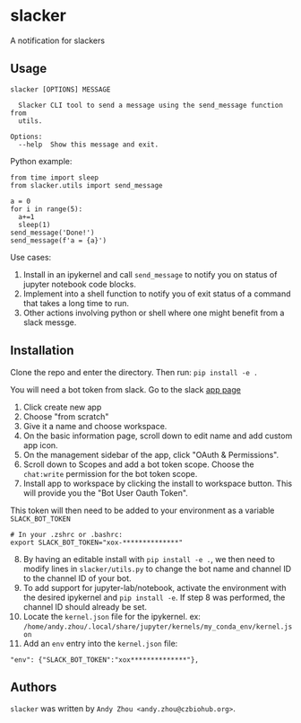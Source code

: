 slacker
=======
A notification for slackers

Usage
-----
```
slacker [OPTIONS] MESSAGE

  Slacker CLI tool to send a message using the send_message function from
  utils.

Options:
  --help  Show this message and exit.

```
Python example:
```
from time import sleep
from slacker.utils import send_message

a = 0
for i in range(5):
  a+=1
  sleep(1)
send_message('Done!')
send_message(f'a = {a}')
```

Use cases:
1. Install in an ipykernel and call `send_message` to notify you on status of jupyter notebook code blocks.
2. Implement into a shell function to notify you of exit status of a command that takes a long time to run.
3. Other actions involving python or shell where one might benefit from a slack messge.


Installation
------------
Clone the repo and enter the directory.  Then run:
`pip install -e .`

You will need a bot token from slack.  Go to the slack [app page](https://api.slack.com/apps)

1. Click create new app
2. Choose "from scratch"
3. Give it a name and choose workspace.
4. On the basic information page, scroll down to edit name and add custom app icon.
5. On the management sidebar of the app, click "OAuth & Permissions".
6. Scroll down to Scopes and add a bot token scope.  Choose the `chat:write` permission for the bot token scope.
7. Install app to workspace by clicking the install to workspace button.  This will provide you the "Bot User Oauth Token".

This token will then need to be added to your environment as a variable `SLACK_BOT_TOKEN`
```
# In your .zshrc or .bashrc:
export SLACK_BOT_TOKEN="xox-**************"
```
8. By having an editable install with `pip install -e .`, we then need to modify lines in `slacker/utils.py` to change the bot name and channel ID to the channel ID of your bot.
9. To add support for jupyter-lab/notebook, activate the environment with the desired ipykernel and `pip install -e`. If step 8 was performed, the channel ID should already be set.
10. Locate the `kernel.json` file for the ipykernel. ex: `/home/andy.zhou/.local/share/jupyter/kernels/my_conda_env/kernel.json`
11. Add an `env` entry into the `kernel.json` file: 
```
"env": {"SLACK_BOT_TOKEN":"xox**************"},
```

Authors
-------

`slacker` was written by `Andy Zhou <andy.zhou@czbiohub.org>`.


